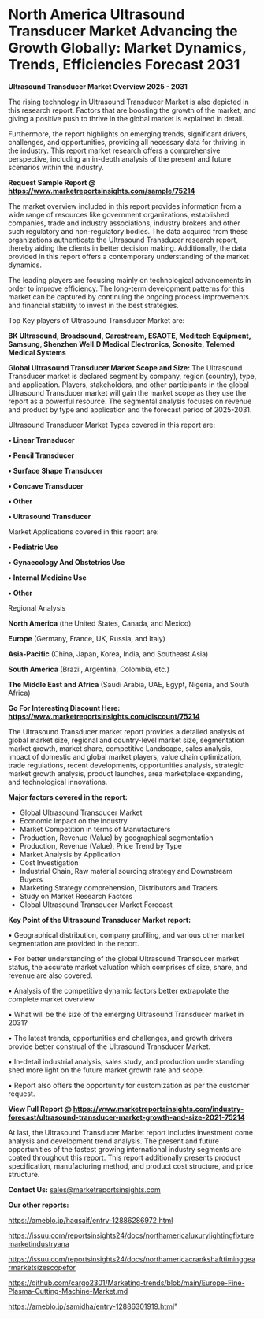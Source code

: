# North America Ultrasound Transducer Market Advancing the Growth Globally: Market Dynamics, Trends, Efficiencies Forecast 2031

<Strong> Ultrasound Transducer Market Overview 2025 - 2031</strong>

The rising technology in Ultrasound Transducer Market is also depicted in this research report. Factors that are boosting the growth of the market, and giving a positive push to thrive in the global market is explained in detail.

Furthermore, the report highlights on emerging trends, significant drivers, challenges, and opportunities, providing all necessary data for thriving in the industry. This report market research offers a comprehensive perspective, including an in-depth analysis of the present and future scenarios within the industry.

<strong>Request Sample Report @ <a href=https://www.marketreportsinsights.com/sample/75214>https://www.marketreportsinsights.com/sample/75214</a></strong>

The market overview included in this report provides information from a wide range of resources like government organizations, established companies, trade and industry associations, industry brokers and other such regulatory and non-regulatory bodies. The data acquired from these organizations authenticate the Ultrasound Transducer research report, thereby aiding the clients in better decision making. Additionally, the data provided in this report offers a contemporary understanding of the market dynamics.

The leading players are focusing mainly on technological advancements in order to improve efficiency. The long-term development patterns for this market can be captured by continuing the ongoing process improvements and financial stability to invest in the best strategies.

Top Key players of Ultrasound Transducer Market are:

<strong>BK Ultrasound, Broadsound, Carestream, ESAOTE, Meditech Equipment, Samsung, Shenzhen Well.D Medical Electronics, Sonosite, Telemed Medical Systems</strong>

<strong><b>Global Ultrasound Transducer Market Scope and Size:</b></strong>
The Ultrasound Transducer market is declared segment by company, region (country), type, and application. Players, stakeholders, and other participants in the global Ultrasound Transducer market will gain the market scope as they use the report as a powerful resource. The segmental analysis focuses on revenue and product by type and application and the forecast period of 2025-2031.

Ultrasound Transducer Market Types covered in this report are:

<strong>• Linear Transducer

• Pencil Transducer

• Surface Shape Transducer

• Concave Transducer

• Other

• Ultrasound Transducer</strong>

Market Applications covered in this report are:

<strong>• Pediatric Use

• Gynaecology And Obstetrics Use

• Internal Medicine Use

• Other</strong> 

Regional Analysis

<strong>North America</strong> (the United States, Canada, and Mexico)

<strong>Europe</strong> (Germany, France, UK, Russia, and Italy)

<strong>Asia-Pacific</strong> (China, Japan, Korea, India, and Southeast Asia)

<strong>South America</strong> (Brazil, Argentina, Colombia, etc.)

<strong>The Middle East and Africa</strong> (Saudi Arabia, UAE, Egypt, Nigeria, and South Africa)

<strong>Go For Interesting Discount Here: <a href=https://www.marketreportsinsights.com/discount/75214>https://www.marketreportsinsights.com/discount/75214</a></strong>

The Ultrasound Transducer market report provides a detailed analysis of global market size, regional and country-level market size, segmentation market growth, market share, competitive Landscape, sales analysis, impact of domestic and global market players, value chain optimization, trade regulations, recent developments, opportunities analysis, strategic market growth analysis, product launches, area marketplace expanding, and technological innovations.

<strong><b>Major factors covered in the report:</b></strong>
<ul>
  <li>Global Ultrasound Transducer Market </li>
  <li>Economic Impact on the Industry</li>
  <li>Market Competition in terms of Manufacturers</li>
  <li>Production, Revenue (Value) by geographical segmentation</li>
  <li>Production, Revenue (Value), Price Trend by Type</li>
  <li>Market Analysis by Application</li>
  <li>Cost Investigation</li>
  <li>Industrial Chain, Raw material sourcing strategy and Downstream Buyers</li>
  <li>Marketing Strategy comprehension, Distributors and Traders</li>
  <li>Study on Market Research Factors</li>
  <li>Global Ultrasound Transducer Market Forecast</li>
</ul>

<strong><b>Key Point of the Ultrasound Transducer Market report:</b></strong>

• Geographical distribution, company profiling, and various other market segmentation are provided in the report.

• For better understanding of the global Ultrasound Transducer market status, the accurate market valuation which comprises of size, share, and revenue are also covered.

• Analysis of the competitive dynamic factors better extrapolate the complete market overview

• What will be the size of the emerging Ultrasound Transducer market in 2031?

• The latest trends, opportunities and challenges, and growth drivers provide better construal of the Ultrasound Transducer Market.

• In-detail industrial analysis, sales study, and production understanding shed more light on the future market growth rate and scope.

• Report also offers the opportunity for customization as per the customer request.

<strong><b>View Full Report @ <a href=https://www.marketreportsinsights.com/industry-forecast/ultrasound-transducer-market-growth-and-size-2021-75214>https://www.marketreportsinsights.com/industry-forecast/ultrasound-transducer-market-growth-and-size-2021-75214</a></b></strong>


At last, the Ultrasound Transducer Market report includes investment come analysis and development trend analysis. The present and future opportunities of the fastest growing international industry segments are coated throughout this report. This report additionally presents product specification, manufacturing method, and product cost structure, and price structure.

<strong>Contact Us:</strong>
sales@marketreportsinsights.com

<strong>Our other reports:</strong>

<a href=https://ameblo.jp/haqsaif/entry-12886286972.html>https://ameblo.jp/haqsaif/entry-12886286972.html</a>

<a href=https://issuu.com/reportsinsights24/docs/northamericaluxurylightingfixturemarketindustryana>https://issuu.com/reportsinsights24/docs/northamericaluxurylightingfixturemarketindustryana</a>

<a href=https://issuu.com/reportsinsights24/docs/northamericacrankshafttiminggearmarketsizescopefor>https://issuu.com/reportsinsights24/docs/northamericacrankshafttiminggearmarketsizescopefor</a>

<a href=https://github.com/cargo2301/Marketing-trends/blob/main/Europe-Fine-Plasma-Cutting-Machine-Market.md>https://github.com/cargo2301/Marketing-trends/blob/main/Europe-Fine-Plasma-Cutting-Machine-Market.md</a>

<a href=https://ameblo.jp/samidha/entry-12886301919.html>https://ameblo.jp/samidha/entry-12886301919.html</a>"
